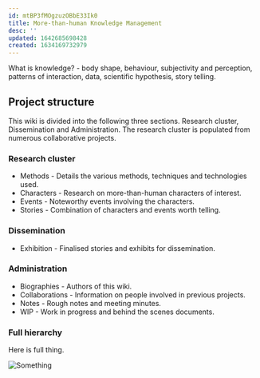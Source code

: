```yaml
---
id: mtBP3fMOgzuzOBbE33Ik0
title: More-than-human Knowledge Management
desc: ''
updated: 1642685698428
created: 1634169732979
---
```


What is knowledge? - body shape, behaviour, subjectivity and perception, patterns of interaction, data, scientific hypothesis, story telling.

## Project structure

This wiki is divided into the following three sections. Research cluster, Dissemination and Administration. The research cluster is populated from numerous collaborative projects.

### Research cluster

- Methods - Details the various methods, techniques and technologies used.
- Characters - Research on more-than-human characters of interest.
- Events - Noteworthy events involving the characters.
- Stories - Combination of characters and events worth telling.

### Dissemination

- Exhibition - Finalised stories and exhibits for dissemination.

### Administration

- Biographies - Authors of this wiki.
- Collaborations - Information on people involved in previous projects.
- Notes - Rough notes and meeting minutes.
- WIP - Work in progress and behind the scenes documents.

### Full hierarchy  

Here is full thing.

![Something](assets/images/2021-10-18-14-38-56.png)
